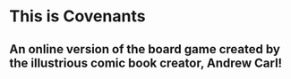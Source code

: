 # This is Covenants
## An online version of the board game created by the illustrious comic book creator, Andrew Carl!
